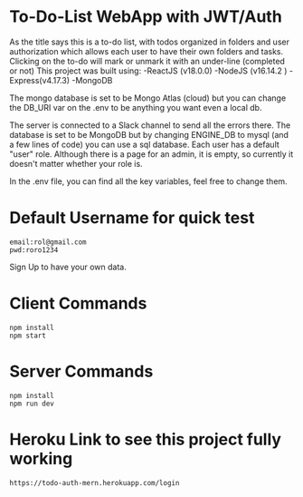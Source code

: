 # To-Do-List WebApp with JWT/Auth 
   As the title says this is a to-do list, with todos organized in folders and user authorization which allows each user to have their own folders and tasks. 
   Clicking on the to-do will mark or unmark it with an under-line (completed or not)
   This project was built using: -ReactJS (v18.0.0) -NodeJS (v16.14.2 ) -Express(v4.17.3) -MongoDB
   
   The mongo database is set to be Mongo Atlas (cloud) but you can change the DB_URI var on the .env to be anything you want even a local db.

   The server is connected to a Slack channel to send all the errors there. The database is set to be MongoDB but by changing ENGINE_DB to mysql (and a few lines of code) you can use a sql database. 
   Each user has a default "user" role. Although there is a page for an admin, it is empty, so currently it doesn't matter whether your role is.
   
   In the .env file, you can find all the key variables, feel free to change them. 

# Default Username for quick test
    email:rol@gmail.com
    pwd:roro1234

 Sign Up to have your own data.

# Client Commands
    npm install
    npm start

# Server Commands
    npm install
    npm run dev

# Heroku Link to see this project fully working

    https://todo-auth-mern.herokuapp.com/login